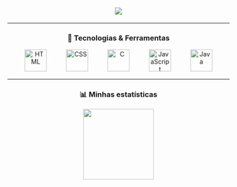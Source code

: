 <h1 align="center">
  <img 
    src="https://readme-typing-svg.herokuapp.com?font=Fira+Code&size=28&pause=1000&color=8A2BE2&center=true&vCenter=true&width=500&lines=👩🏻‍💻+Geovana+Blasius;Bem-vindo(a)+ao+meu+GitHub!;Welcome+to+my+GitHub!" 
  />
</h1>

---

<h3 align="center">🚀 Tecnologias & Ferramentas</h3>
<p align="center">
  <img 
    src="https://cdn.jsdelivr.net/gh/devicons/devicon/icons/html5/html5-original.svg" 
    title="HTML" 
    width="50px" 
    style="margin: 0 20px;" 
  />
  <img 
    src="https://cdn.jsdelivr.net/gh/devicons/devicon/icons/css3/css3-original.svg" 
    title="CSS" 
    width="50px" 
    style="margin: 0 20px;" 
  />
  <img 
    src="https://cdn.jsdelivr.net/gh/devicons/devicon/icons/c/c-original.svg" 
    title="C" 
    width="50px" 
    style="margin: 0 20px;" 
  />
  <img 
   // src="https://cdn.jsdelivr.net/gh/devicons/devicon/icons/javascript/javascript-original.svg" 
    title="JavaScript" 
    width="50px" 
    style="margin: 0 20px;" 
  />
  <img 
    src="https://cdn.jsdelivr.net/gh/devicons/devicon/icons/java/java-original.svg" 
    title="Java" 
    width="50px" 
    style="margin: 0 20px;" 
  />
</p>

---

<h3 align="center">📊 Minhas estatísticas</h3>
<p align="center">
  <img 
    height="160" 
    src="https://github-readme-stats.vercel.app/api/top-langs/?username=GeovanaBlasius&theme=tokyonight&layout=compact&custom_title=Linguagens&langs_count=9" 
  />
</p>
